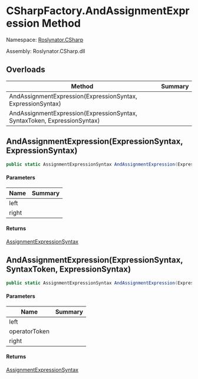 # CSharpFactory\.AndAssignmentExpression Method

Namespace: [Roslynator.CSharp](../../README.md)

Assembly: Roslynator\.CSharp\.dll

## Overloads

| Method | Summary |
| ------ | ------- |
| AndAssignmentExpression\(ExpressionSyntax, ExpressionSyntax\) | |
| AndAssignmentExpression\(ExpressionSyntax, SyntaxToken, ExpressionSyntax\) | |

## AndAssignmentExpression\(ExpressionSyntax, ExpressionSyntax\)

```csharp
public static AssignmentExpressionSyntax AndAssignmentExpression(ExpressionSyntax left, ExpressionSyntax right)
```

#### Parameters

| Name | Summary |
| ---- | ------- |
| left | |
| right | |

#### Returns

[AssignmentExpressionSyntax](https://docs.microsoft.com/en-us/dotnet/api/microsoft.codeanalysis.csharp.syntax.assignmentexpressionsyntax)


## AndAssignmentExpression\(ExpressionSyntax, SyntaxToken, ExpressionSyntax\)

```csharp
public static AssignmentExpressionSyntax AndAssignmentExpression(ExpressionSyntax left, SyntaxToken operatorToken, ExpressionSyntax right)
```

#### Parameters

| Name | Summary |
| ---- | ------- |
| left | |
| operatorToken | |
| right | |

#### Returns

[AssignmentExpressionSyntax](https://docs.microsoft.com/en-us/dotnet/api/microsoft.codeanalysis.csharp.syntax.assignmentexpressionsyntax)


